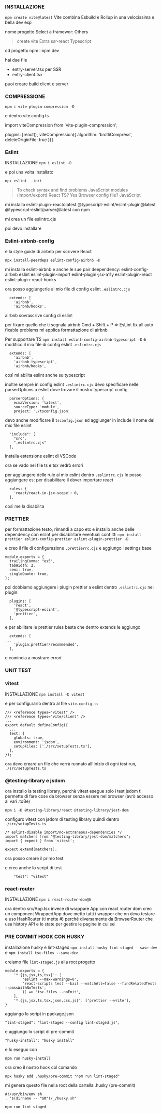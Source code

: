 ### INSTALLAZIONE

`npm create vite@latest`
Vite combina Esbuild e Rollup in una velocissima e bella dev exp

nome progetto
Select a framewor: Others

> create vite Extra
> ssr-react
> Typescript

cd progetto
npm i
npm dev

hai due file

- entry-server.tsx per SSR
- entry-client.tsx

puoi creare build client e server

### COMPRESSIONE

`npm i vite-plugin-compression -D`

e dentro vite.config.ts

import viteCompression from 'vite-plugin-compression';

plugins: [react(), viteCompression({
algorithm: 'brotliCompress',
deleteOriginFile: true
})]

### Eslint

INSTALLAZIONE
`npm i eslint -D`

e poi una volta installato

`npx eslint --init`

> To check syntax and find problems
> JavaScript modules (import/export)
> React
> TS? Yes
> Browser
> config file? JavaScript

mi installa
eslint-plugin-reactòlatest @typescript-eslint/eslint-plugin@latest @typescript-eslint/parser@latest
con npm

mi crea un file eslintrc.cjs

poi devo installare

### Eslint-airbnb-config

è la style guide di airbnb per scrivere React

`npx install-peerdeps eslint-config-airbnb -D`

mi installa eslint-airbnb e anche le sue pair deependency: eslint-config-airbnb eslint eslint-plugin-import eslint-plugin-jsx-a11y eslint-plugin-react eslint-plugin-react-hooks

ora posso aggiungerle al mio file di config eslint `.eslintrc.cjs`

```
  extends: [
    'airbnb',
    'airbnb/hooks',
```

airbnb sovrascrive config di eslint

per fixare quello che ti segnala airbnb Cmd + Shift + P => EsLint fix all auto fixable problems
mi applica formattazione di airbnb

Per supportare TS
`npm install eslint-config-airbnb-typescript -D`
e modifico il mio file di config eslint `.eslintrc.cjs`

```
  extends: [
    'airbnb',
    'airbnb-typescript',
    'airbnb/hooks',
```

così mi abilita eslint anche su typescript

inoltre sempre in config eslint `.eslintrc.cjs` devo specificare nelle parserOptions a eslint dove trovare
il nostro typescript config

```
  parserOptions: {
    ecmaVersion: 'latest',
    sourceType: 'module',
    project: './tsconfig.json'
```

devo anche modificare il `tsconfig.json` ed aggiunger in include il nome del mio file eslint

```
  "include": [
    "src",
    ".eslintrc.cjs"
  ],
```

installa estensione eslint di VSCode

ora se vado nei file ts e tsx vedrò errori

per aggiungere delle rule al mio eslint dentro `.eslintrc.cjs` le posso aggiungere
es: per disabilitare il dover importare react

```
  rules: {
    'react/react-in-jsx-scope': 0,
  },
```

così me la disabilita

### PRETTIER

per formattazione testo, rimandi a capo etc
e installo anche delle dependency con eslint per disabilitare eventuali conflitti
`npm install prettier eslint-config-prettier eslint-plugin-prettier -D`

e creo il file di configurazione `.prettierrc.cjs` e aggiungo i settings base

```
module.exports = {
  trailingComma: "es5",
  tabWidth: 2,
  semi: true,
  singleQuote: true,
};
```

poi dobbiamo aggiungere i plugin prettier a eslint dentro `.eslintrc.cjs` nei plugin

```
  plugins: [
    'react',
    '@typescript-eslint',
    'prettier',
  ],
```

e per abilitare le prettier rules basta che dentro extends le aggiungo

```
  extends: [
...
    'plugin:prettier/recommended',
  ],
```

e comincia a mostrare errori

### UNIT TEST

### vitest

INSTALLAZIONE
`npm install -D vitest`

e per configurarlo dentro al file `vite.config.ts`

```
/// <reference types="vitest" />
/// <reference types="vite/client" />
...
export default defineConfig({
  ...
  test: {
    globals: true,
    environment: 'jsdom',
    setupFiles: ['./src/setupTests.ts'],
  },
});
```

ora devo creare un file che verrà runnato all'inizio di ogni test run, `./src/setupTests.ts`

### @testing-library e jsdom

ora installo la testing library, perchè vitest esegue solo i test
jsdom ti permette di fare cose da browser senza essere nel browser (avrò accesso ai vari .toBe)

`npm i -D @testing-library/react @testing-library/jest-dom`

configuro vitest con jsdom di testing library quindi dentro `./src/setupTests.ts`

```
/* eslint-disable import/no-extraneous-dependencies */
import matchers from '@testing-library/jest-dom/matchers';
import { expect } from 'vitest';

expect.extend(matchers);
```

ora posso creare il primo test

e creo anche lo script di test

```
    "test": "vitest"
```

### react-router

INSTALLAZIONE
`npm i react-router-dom@6`

ora dentro src/App.tsx invece di wrappare App con react router dom creo un component WrappedApp dove metto tutti i wrapper che nn devo testare
e uso HashRouter (ti mette #) perchè diversamente da BrowserRouter che usa history API e lo state per gestire le pagine in cui sei

### PRE COMMIT HOOK CON HUSKY

installazione husky e lint-staged
`npm install husky lint-staged --save-dev`
e
`npm install tsc-files --save-dev`

creiamo file `lint-staged.js` alla root progetto

```
module.exports = {
    '*.{js,jsx,ts,tsx}': [
        'eslint --max-warnings=0',
        'react-scripts test --bail --watchAll=false --findRelatedTests --passWithNoTests',
        () => 'tsc-files --noEmit',
    ],
    '*.{js,jsx,ts,tsx,json,css,js}': ['prettier --write'],
}
```

aggiungo lo script in package.json

```
"lint-staged": "lint-staged --config lint-staged.js",
```

e aggiungo lo script di pre-commit

```
"husky-install": "husky install"
```

e lo eseguo con

```
npm run husky-install
```

ora creo il nostro hook col comando

```
npx husky add .husky/pre-commit "npm run lint-staged"
```

mi genera questo file nella root della cartella .husky (pre-commit)

```
#!/usr/bin/env sh
. "$(dirname -- "$0")/_/husky.sh"

npm run lint-staged
```
